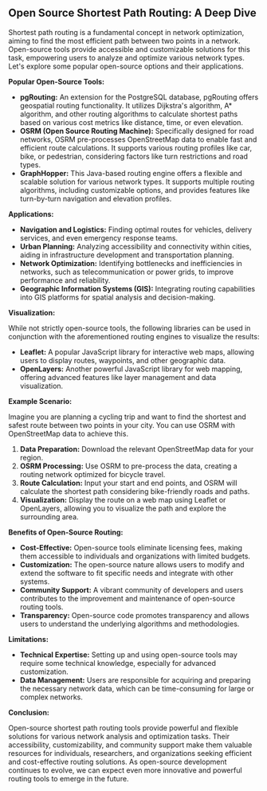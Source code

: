 ## Open Source Shortest Path Routing: A Deep Dive

Shortest path routing is a fundamental concept in network optimization, aiming to find the most efficient path between two points in a network. Open-source tools provide accessible and customizable solutions for this task, empowering users to analyze and optimize various network types. Let's explore some popular open-source options and their applications.

**Popular Open-Source Tools:**

*   **pgRouting:** An extension for the PostgreSQL database, pgRouting offers geospatial routing functionality. It utilizes Dijkstra's algorithm, A* algorithm, and other routing algorithms to calculate shortest paths based on various cost metrics like distance, time, or even elevation. 
*   **OSRM (Open Source Routing Machine):** Specifically designed for road networks, OSRM pre-processes OpenStreetMap data to enable fast and efficient route calculations. It supports various routing profiles like car, bike, or pedestrian, considering factors like turn restrictions and road types.
*   **GraphHopper:** This Java-based routing engine offers a flexible and scalable solution for various network types. It supports multiple routing algorithms, including customizable options, and provides features like turn-by-turn navigation and elevation profiles.

**Applications:**

*   **Navigation and Logistics:** Finding optimal routes for vehicles, delivery services, and even emergency response teams.
*   **Urban Planning:** Analyzing accessibility and connectivity within cities, aiding in infrastructure development and transportation planning.
*   **Network Optimization:** Identifying bottlenecks and inefficiencies in networks, such as telecommunication or power grids, to improve performance and reliability.
*   **Geographic Information Systems (GIS):** Integrating routing capabilities into GIS platforms for spatial analysis and decision-making.

**Visualization:**

While not strictly open-source tools, the following libraries can be used in conjunction with the aforementioned routing engines to visualize the results:

*   **Leaflet:** A popular JavaScript library for interactive web maps, allowing users to display routes, waypoints, and other geographic data.
*   **OpenLayers:** Another powerful JavaScript library for web mapping, offering advanced features like layer management and data visualization.

**Example Scenario:**

Imagine you are planning a cycling trip and want to find the shortest and safest route between two points in your city. You can use OSRM with OpenStreetMap data to achieve this. 

1.  **Data Preparation:** Download the relevant OpenStreetMap data for your region.
2.  **OSRM Processing:** Use OSRM to pre-process the data, creating a routing network optimized for bicycle travel.
3.  **Route Calculation:** Input your start and end points, and OSRM will calculate the shortest path considering bike-friendly roads and paths.
4.  **Visualization:** Display the route on a web map using Leaflet or OpenLayers, allowing you to visualize the path and explore the surrounding area.

**Benefits of Open-Source Routing:**

*   **Cost-Effective:** Open-source tools eliminate licensing fees, making them accessible to individuals and organizations with limited budgets.
*   **Customization:** The open-source nature allows users to modify and extend the software to fit specific needs and integrate with other systems.
*   **Community Support:** A vibrant community of developers and users contributes to the improvement and maintenance of open-source routing tools.
*   **Transparency:** Open-source code promotes transparency and allows users to understand the underlying algorithms and methodologies.

**Limitations:**

*   **Technical Expertise:** Setting up and using open-source tools may require some technical knowledge, especially for advanced customization.
*   **Data Management:** Users are responsible for acquiring and preparing the necessary network data, which can be time-consuming for large or complex networks.

**Conclusion:**

Open-source shortest path routing tools provide powerful and flexible solutions for various network analysis and optimization tasks. Their accessibility, customizability, and community support make them valuable resources for individuals, researchers, and organizations seeking efficient and cost-effective routing solutions. As open-source development continues to evolve, we can expect even more innovative and powerful routing tools to emerge in the future. 
